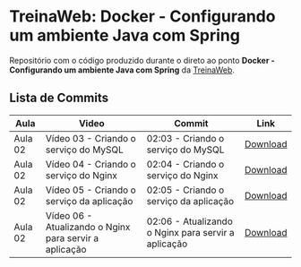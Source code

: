 # TreinaWeb: Docker - Configurando um ambiente Java com Spring

Repositório com o código produzido durante o direto ao ponto **Docker - Configurando um ambiente Java com Spring** da [TreinaWeb](https://www.treinaweb.com.br/).

## Lista de Commits

| Aula    | Video                                                  | Commit                                              | Link                                                                                                                                             |
| ------- | ------------------------------------------------------ | --------------------------------------------------- | ------------------------------------------------------------------------------------------------------------------------------------------------ |
| Aula 02 | Vídeo 03 - Criando o serviço do MySQL                  | 02:03 - Criando o serviço do MySQL                  | [Download](https://github.com/treinaweb/treinaweb-docker-configurando-ambiente-java-spring/archive/4a746fca58425fe855ad535e6f009f3343cc13f9.zip) |
| Aula 02 | Vídeo 04 - Criando o serviço do Nginx                  | 02:04 - Criando o serviço do Nginx                  | [Download](https://github.com/treinaweb/treinaweb-docker-configurando-ambiente-java-spring/archive/196795c3bba26e195f37e456636a224d03fe619f.zip) |
| Aula 02 | Vídeo 05 - Criando o serviço da aplicação              | 02:05 - Criando o serviço da aplicação              | [Download](https://github.com/treinaweb/treinaweb-docker-configurando-ambiente-java-spring/archive/60fb7990fd072bac5396570f09d51d10a8aa03dc.zip) |
| Aula 02 | Vídeo 06 - Atualizando o Nginx para servir a aplicação | 02:06 - Atualizando o Nginx para servir a aplicação | [Download](https://github.com/treinaweb/treinaweb-docker-configurando-ambiente-java-spring/archive/43e02f0c5ede860e25f6d9399a7164d9f9b5d25c.zip) |
